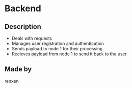# Backend

## Description

- Deals with requests
- Manages user registration and authentication
- Sends payload to node 1 for their processing
- Recieves payload from node 1 to send it back to the user

## Made by

renxen
